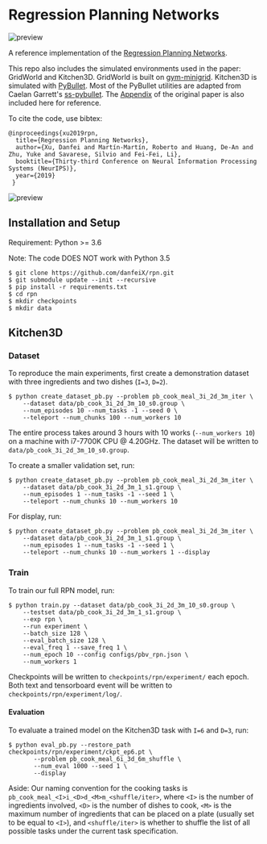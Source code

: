 # Regression Planning Networks
![preview](assets/rpn.png)


A reference implementation of the [Regression Planning Networks](https://arxiv.org/abs/1909.13072). 

This repo also includes the simulated environments
used in the paper: GridWorld and Kitchen3D. GridWorld is built on [gym-minigrid](https://github.com/maximecb/gym-minigrid).
Kitchen3D is simulated with [PyBullet](https://github.com/bulletphysics/bullet3/tree/master/examples/pybullet). Most of the PyBullet utilities are adapted from Caelan Garrett's 
[ss-pybullet](https://github.com/caelan/ss-pybullet). The [Appendix](assets/RPN_Appendix.pdf) of the original paper is also included here for reference.

To cite the code, use bibtex:
```
@inproceedings{xu2019rpn,
  title={Regression Planning Networks},
  author={Xu, Danfei and Martín-Martín, Roberto and Huang, De-An and Zhu, Yuke and Savarese, Silvio and Fei-Fei, Li},
  booktitle={Thirty-third Conference on Neural Information Processing Systems (NeurIPS)},
  year={2019}
 }
```




![preview](assets/preview.gif)
## Installation and Setup
Requirement: Python >= 3.6

Note: The code DOES NOT work with Python 3.5

```
$ git clone https://github.com/danfeiX/rpn.git
$ git submodule update --init --recursive
$ pip install -r requirements.txt
$ cd rpn
$ mkdir checkpoints
$ mkdir data
```

## Kitchen3D

### Dataset
To reproduce the main experiments, first create a demonstration dataset with three ingredients and two dishes 
(`I=3`, `D=2`). 
```
$ python create_dataset_pb.py --problem pb_cook_meal_3i_2d_3m_iter \
    --dataset data/pb_cook_3i_2d_3m_10_s0.group \
    --num_episodes 10 --num_tasks -1 --seed 0 \
    --teleport --num_chunks 100 --num_workers 10
```
The entire process takes around 3 hours with 10 works (`--num_workers 10`) on a machine with i7-7700K CPU @ 4.20GHz.
 The dataset will be written to `data/pb_cook_3i_2d_3m_10_s0.group`. 
 
To create a smaller validation set, run:
```
$ python create_dataset_pb.py --problem pb_cook_meal_3i_2d_3m_iter \
    --dataset data/pb_cook_3i_2d_3m_1_s1.group \
    --num_episodes 1 --num_tasks -1 --seed 1 \
    --teleport --num_chunks 10 --num_workers 10
```

For display, run:
```
$ python create_dataset_pb.py --problem pb_cook_meal_3i_2d_3m_iter \
    --dataset data/pb_cook_3i_2d_3m_1_s1.group \
    --num_episodes 1 --num_tasks -1 --seed 1 \
    --teleport --num_chunks 10 --num_workers 1 --display
```
 
### Train
To train our full RPN model, run:
```
$ python train.py --dataset data/pb_cook_3i_2d_3m_10_s0.group \
    --testset data/pb_cook_3i_2d_3m_1_s1.group \
    --exp rpn \
    --run experiment \
    --batch_size 128 \
    --eval_batch_size 128 \
    --eval_freq 1 --save_freq 1 \
    --num_epoch 10 --config configs/pbv_rpn.json \
    --num_workers 1
```

Checkpoints will be written to `checkpoints/rpn/experiment/` each epoch. Both text and tensorboard event will be written
to `checkpoints/rpn/experiment/log/`.

#### Evaluation
To evaluate a trained model on the Kitchen3D task with `I=6` and `D=3`, run:

```
$ python eval_pb.py --restore_path checkpoints/rpn/experiment/ckpt_ep6.pt \
       --problem pb_cook_meal_6i_3d_6m_shuffle \
       --num_eval 1000 --seed 1 \
       --display
```

Aside: Our naming convention for the cooking tasks is `pb_cook_meal_<I>i_<D>d_<M>m_<shuffle/iter>`, where `<I>` is the 
number of ingredients involved, `<D>` is the number of dishes to cook, `<M>` is the maximum number of ingredients that
can be placed on a plate (usually set to be equal to `<I>`), and `<shuffle/iter>` is whether to shuffle the list of 
all possible tasks under the current task specification. 
